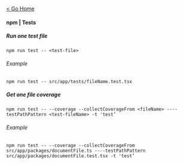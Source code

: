 [< Go Home](../README.md)

#### npm | Tests

##### Run one test file
```
npm run test -- <test-file>
```

###### Example
```
npm run test -- src/app/tests/fileName.test.tsx
```

##### Get one file coverage
```
npm run test -- --coverage --collectCoverageFrom <fileName> ----testPathPattern <test-fileName> -t 'test’
```

###### Example
```
npm run test -- --coverage --collectCoverageFrom src/app/packages/documentFile.ts ----testPathPattern src/app/packages/documentFile.test.tsx -t 'test’
```